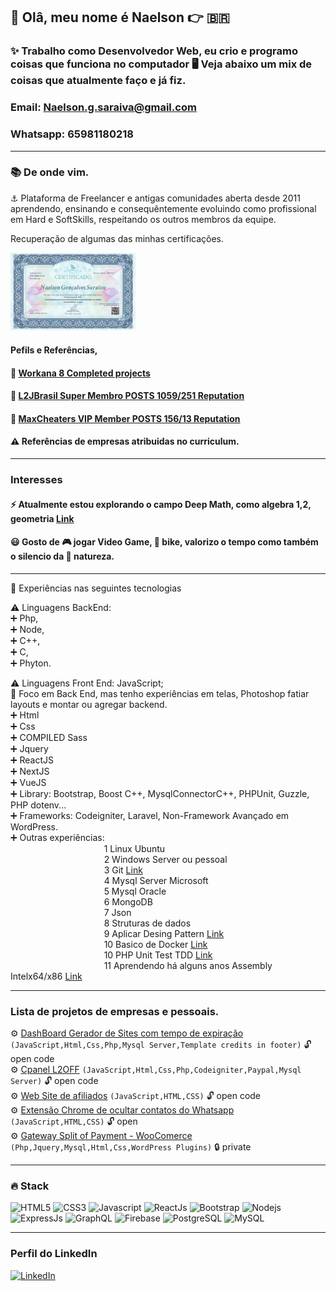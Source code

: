 ## 👋 Olâ, meu nome é Naelson 👉 🇧🇷 
### ✨ Trabalho como Desenvolvedor Web, eu crio e programo coisas que funciona no computador 🖥️ Veja abaixo um mix de coisas que atualmente faço e já fiz.
### Email: Naelson.g.saraiva@gmail.com
### Whatsapp: 65981180218
---
### 📚 De onde vim.<br>
⚓ Plataforma de Freelancer e antigas comunidades aberta desde 2011 aprendendo, ensinando e consequêntemente evoluindo como profissional em Hard e SoftSkills, respeitando os outros membros da equipe.<br>

Recuperação de algumas das minhas certificações. 

<img src="./image/certificado_3747.jpg" alt="drawing" width="200"/>

#### Pefils e Referências,<br>
#### 🔗 [Workana 8 Completed projects](https://www.workana.com/freelancer/3d5b284ed454af818e8aa91affd21945)<br>
#### 🔗 [L2JBrasil Super Membro POSTS 1059/251 Reputation](https://www.l2jbrasil.com/profile/54325-naelson/)<br>
#### 🔗 [MaxCheaters VIP Member POSTS 156/13 Reputation ](https://maxcheaters.com/profile/176942-naelson/)<br>
#### ⚠️ Referências de empresas atribuidas no curriculum.<br>
---

### Interesses
#### ⚡ Atualmente estou explorando o campo Deep Math, como algebra 1,2, geometria [Link](https://github.com/devnaelson/math)<br>
#### 😃 Gosto de 🎮 jogar Video Game, 🚴 bike, valorizo o tempo como também o silencio da 🌱 natureza.<br>
---
 
 💬 Experiências nas seguintes tecnologias<br>

  ⚠️ Linguagens BackEnd:<br>
 ➕ Php,<br>
 ➕ Node,<br>
 ➕ C++,<br>
 ➕ C,<br>
 ➕ Phyton.<br>

 ⚠️ Linguagens Front End: JavaScript;<br>
 💬 Foco em Back End, mas tenho experiências em telas, Photoshop fatiar layouts e montar ou agregar backend.<br>
 ➕ Html<br>
 ➕ Css<br>
 ➕ COMPILED Sass<br>
 ➕ Jquery<br>
 ➕ ReactJS<br>
 ➕ NextJS<br>
 ➕ VueJS<br>
 ➕ Library: Bootstrap, Boost C++, MysqlConnectorC++, PHPUnit, Guzzle, PHP dotenv...<br>
 ➕ Frameworks: Codeigniter, Laravel, Non-Framework Avançado em WordPress. <br>
 ➕ Outras experiências:<br> 
&nbsp;&nbsp;&nbsp;&nbsp;&nbsp;&nbsp;&nbsp;&nbsp;&nbsp;&nbsp;&nbsp;&nbsp;&nbsp;&nbsp;&nbsp;&nbsp;&nbsp;&nbsp;&nbsp;&nbsp;&nbsp;&nbsp;&nbsp;&nbsp;&nbsp;&nbsp;&nbsp;&nbsp;&nbsp;&nbsp;&nbsp;&nbsp;&nbsp;&nbsp;&nbsp;&nbsp;&nbsp;&nbsp;1 Linux Ubuntu<br>
&nbsp;&nbsp;&nbsp;&nbsp;&nbsp;&nbsp;&nbsp;&nbsp;&nbsp;&nbsp;&nbsp;&nbsp;&nbsp;&nbsp;&nbsp;&nbsp;&nbsp;&nbsp;&nbsp;&nbsp;&nbsp;&nbsp;&nbsp;&nbsp;&nbsp;&nbsp;&nbsp;&nbsp;&nbsp;&nbsp;&nbsp;&nbsp;&nbsp;&nbsp;&nbsp;&nbsp;&nbsp;&nbsp;2 Windows Server ou pessoal<br>
&nbsp;&nbsp;&nbsp;&nbsp;&nbsp;&nbsp;&nbsp;&nbsp;&nbsp;&nbsp;&nbsp;&nbsp;&nbsp;&nbsp;&nbsp;&nbsp;&nbsp;&nbsp;&nbsp;&nbsp;&nbsp;&nbsp;&nbsp;&nbsp;&nbsp;&nbsp;&nbsp;&nbsp;&nbsp;&nbsp;&nbsp;&nbsp;&nbsp;&nbsp;&nbsp;&nbsp;&nbsp;&nbsp;3 Git [Link](https://github.com/devnaelson/git)<br>
&nbsp;&nbsp;&nbsp;&nbsp;&nbsp;&nbsp;&nbsp;&nbsp;&nbsp;&nbsp;&nbsp;&nbsp;&nbsp;&nbsp;&nbsp;&nbsp;&nbsp;&nbsp;&nbsp;&nbsp;&nbsp;&nbsp;&nbsp;&nbsp;&nbsp;&nbsp;&nbsp;&nbsp;&nbsp;&nbsp;&nbsp;&nbsp;&nbsp;&nbsp;&nbsp;&nbsp;&nbsp;&nbsp;4 Mysql Server Microsoft<br>
&nbsp;&nbsp;&nbsp;&nbsp;&nbsp;&nbsp;&nbsp;&nbsp;&nbsp;&nbsp;&nbsp;&nbsp;&nbsp;&nbsp;&nbsp;&nbsp;&nbsp;&nbsp;&nbsp;&nbsp;&nbsp;&nbsp;&nbsp;&nbsp;&nbsp;&nbsp;&nbsp;&nbsp;&nbsp;&nbsp;&nbsp;&nbsp;&nbsp;&nbsp;&nbsp;&nbsp;&nbsp;&nbsp;5 Mysql Oracle<br>
&nbsp;&nbsp;&nbsp;&nbsp;&nbsp;&nbsp;&nbsp;&nbsp;&nbsp;&nbsp;&nbsp;&nbsp;&nbsp;&nbsp;&nbsp;&nbsp;&nbsp;&nbsp;&nbsp;&nbsp;&nbsp;&nbsp;&nbsp;&nbsp;&nbsp;&nbsp;&nbsp;&nbsp;&nbsp;&nbsp;&nbsp;&nbsp;&nbsp;&nbsp;&nbsp;&nbsp;&nbsp;&nbsp;6 MongoDB<br>
&nbsp;&nbsp;&nbsp;&nbsp;&nbsp;&nbsp;&nbsp;&nbsp;&nbsp;&nbsp;&nbsp;&nbsp;&nbsp;&nbsp;&nbsp;&nbsp;&nbsp;&nbsp;&nbsp;&nbsp;&nbsp;&nbsp;&nbsp;&nbsp;&nbsp;&nbsp;&nbsp;&nbsp;&nbsp;&nbsp;&nbsp;&nbsp;&nbsp;&nbsp;&nbsp;&nbsp;&nbsp;&nbsp;7 Json<br>
&nbsp;&nbsp;&nbsp;&nbsp;&nbsp;&nbsp;&nbsp;&nbsp;&nbsp;&nbsp;&nbsp;&nbsp;&nbsp;&nbsp;&nbsp;&nbsp;&nbsp;&nbsp;&nbsp;&nbsp;&nbsp;&nbsp;&nbsp;&nbsp;&nbsp;&nbsp;&nbsp;&nbsp;&nbsp;&nbsp;&nbsp;&nbsp;&nbsp;&nbsp;&nbsp;&nbsp;&nbsp;&nbsp;8 Struturas de dados<br>
&nbsp;&nbsp;&nbsp;&nbsp;&nbsp;&nbsp;&nbsp;&nbsp;&nbsp;&nbsp;&nbsp;&nbsp;&nbsp;&nbsp;&nbsp;&nbsp;&nbsp;&nbsp;&nbsp;&nbsp;&nbsp;&nbsp;&nbsp;&nbsp;&nbsp;&nbsp;&nbsp;&nbsp;&nbsp;&nbsp;&nbsp;&nbsp;&nbsp;&nbsp;&nbsp;&nbsp;&nbsp;&nbsp;9 Aplicar Desing Pattern [Link](https://github.com/devnaelson/design-pattarens-php)<br>
&nbsp;&nbsp;&nbsp;&nbsp;&nbsp;&nbsp;&nbsp;&nbsp;&nbsp;&nbsp;&nbsp;&nbsp;&nbsp;&nbsp;&nbsp;&nbsp;&nbsp;&nbsp;&nbsp;&nbsp;&nbsp;&nbsp;&nbsp;&nbsp;&nbsp;&nbsp;&nbsp;&nbsp;&nbsp;&nbsp;&nbsp;&nbsp;&nbsp;&nbsp;&nbsp;&nbsp;&nbsp;&nbsp;10 Basico de Docker [Link](https://github.com/devnaelson/docker-devna)<br>
&nbsp;&nbsp;&nbsp;&nbsp;&nbsp;&nbsp;&nbsp;&nbsp;&nbsp;&nbsp;&nbsp;&nbsp;&nbsp;&nbsp;&nbsp;&nbsp;&nbsp;&nbsp;&nbsp;&nbsp;&nbsp;&nbsp;&nbsp;&nbsp;&nbsp;&nbsp;&nbsp;&nbsp;&nbsp;&nbsp;&nbsp;&nbsp;&nbsp;&nbsp;&nbsp;&nbsp;&nbsp;&nbsp;10 PHP Unit Test TDD [Link](https://github.com/devnaelson/phpunit)<br>
&nbsp;&nbsp;&nbsp;&nbsp;&nbsp;&nbsp;&nbsp;&nbsp;&nbsp;&nbsp;&nbsp;&nbsp;&nbsp;&nbsp;&nbsp;&nbsp;&nbsp;&nbsp;&nbsp;&nbsp;&nbsp;&nbsp;&nbsp;&nbsp;&nbsp;&nbsp;&nbsp;&nbsp;&nbsp;&nbsp;&nbsp;&nbsp;&nbsp;&nbsp;&nbsp;&nbsp;&nbsp;&nbsp;11 Aprendendo há alguns anos Assembly Intelx64/x86 [Link](https://github.com/devnaelson/assembly)<br>

---
### Lista de projetos de empresas e pessoais.
 ⚙️ [DashBoard Gerador de Sites com tempo de expiração](https://github.com/devnaelson/devnaelson/blob/main/projects/l2off-dashboard/view.md)  ```(JavaScript,Html,Css,Php,Mysql Server,Template credits in footer)``` 🔓 open code<br>
 ⚙️ [Cpanel L2OFF](https://github.com/devnaelson/devnaelson/blob/main/projects/l2off-cpanel/view.md)  ```(JavaScript,Html,Css,Php,Codeigniter,Paypal,Mysql Server)``` 🔓 open code<br>
 ⚙️ [Web Site de afiliados](https://github.com/devnaelson/devnaelson/blob/main/projects/card-affiliate/view.md)  ```(JavaScript,HTML,CSS)``` 🔓 open code<br>
 ⚙️ [Extensão Chrome de ocultar contatos do Whatsapp](https://github.com/devnaelson/devnaelson/blob/main/projects/hide-whatsapp/view.md) ```(JavaScript,HTML,CSS)``` 🔓 open <br>
 ⚙️ [Gateway Split of Payment - WooComerce](#) ```(Php,Jquery,Mysql,Html,Css,WordPress Plugins)``` 🔒 private <br>

---
### 🔥 Stack<br>
![HTML5](https://img.shields.io/badge/HTML5-E34F26?style=for-the-badge&logo=html5&logoColor=white)
![CSS3](https://img.shields.io/badge/CSS3-1572B6?style=for-the-badge&logo=css3&logoColor=white)
![Javascript](https://img.shields.io/badge/JavaScript-323330?style=for-the-badge&logo=javascript&logoColor=F7DF1E)
![ReactJs](https://img.shields.io/badge/React-20232A?style=for-the-badge&logo=react&logoColor=61DAFB)
![Bootstrap](https://img.shields.io/badge/Bootstrap-563D7C?style=for-the-badge&logo=bootstrap&logoColor=white)
![Nodejs](https://img.shields.io/badge/Node.js-43853D?style=for-the-badge&logo=node.js&logoColor=white)
![ExpressJs](https://img.shields.io/badge/Express.js-000000?style=for-the-badge&logo=express&logoColor=white)
![GraphQL](https://img.shields.io/badge/GraphQl-E10098?style=for-the-badge&logo=graphql&logoColor=white)
![Firebase](https://img.shields.io/badge/firebase-ffca28?style=for-the-badge&logo=firebase&logoColor=white)
![PostgreSQL](https://img.shields.io/badge/PostgreSQL-316192?style=for-the-badge&logo=postgresql&logoColor=white)
![MySQL](https://img.shields.io/badge/MySQL-00000F?style=for-the-badge&logo=mysql&logoColor=white)

---
### Perfil do LinkedIn
[![LinkedIn](https://img.shields.io/badge/LinkedIn-0077B5?style=for-the-badge&logo=linkedin&logoColor=white)](https://www.linkedin.com/in/devnaelson/)

